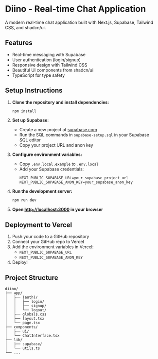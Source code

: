 # Diino - Real-time Chat Application

A modern real-time chat application built with Next.js, Supabase, Tailwind CSS, and shadcn/ui.

## Features

- Real-time messaging with Supabase
- User authentication (login/signup)
- Responsive design with Tailwind CSS
- Beautiful UI components from shadcn/ui
- TypeScript for type safety

## Setup Instructions

1. **Clone the repository and install dependencies:**
   ```bash
   npm install
   ```

2. **Set up Supabase:**
   - Create a new project at [supabase.com](https://supabase.com)
   - Run the SQL commands in `supabase-setup.sql` in your Supabase SQL editor
   - Copy your project URL and anon key

3. **Configure environment variables:**
   - Copy `.env.local.example` to `.env.local`
   - Add your Supabase credentials:
     ```
     NEXT_PUBLIC_SUPABASE_URL=your_supabase_project_url
     NEXT_PUBLIC_SUPABASE_ANON_KEY=your_supabase_anon_key
     ```

4. **Run the development server:**
   ```bash
   npm run dev
   ```

5. **Open [http://localhost:3000](http://localhost:3000) in your browser**

## Deployment to Vercel

1. Push your code to a GitHub repository
2. Connect your GitHub repo to Vercel
3. Add the environment variables in Vercel:
   - `NEXT_PUBLIC_SUPABASE_URL`
   - `NEXT_PUBLIC_SUPABASE_ANON_KEY`
4. Deploy!

## Project Structure

```
diino/
├── app/
│   ├── (auth)/
│   │   ├── login/
│   │   ├── signup/
│   │   └── logout/
│   ├── globals.css
│   ├── layout.tsx
│   └── page.tsx
├── components/
│   ├── ui/
│   └── ChatInterface.tsx
├── lib/
│   ├── supabase/
│   └── utils.ts
└── ...
```